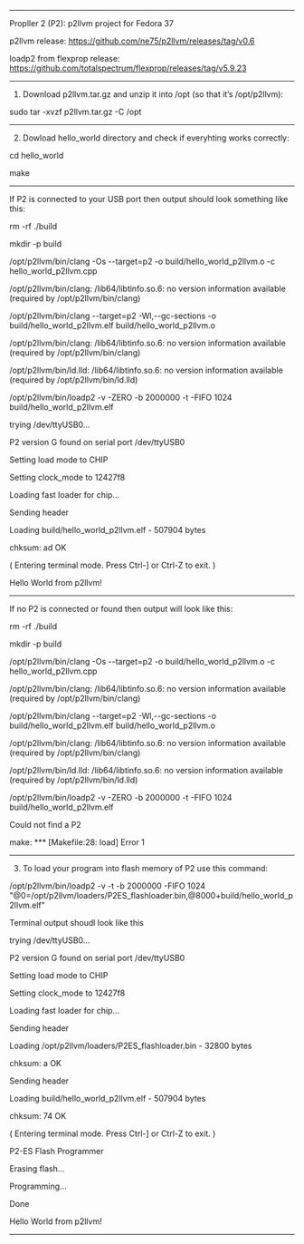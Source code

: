 ************************************************************************

Propller 2 (P2): p2llvm project for Fedora 37 

p2llvm release:
https://github.com/ne75/p2llvm/releases/tag/v0.6

loadp2 from flexprop release:
https://github.com/totalspectrum/flexprop/releases/tag/v5.9.23

***************************************************************************

1. Download p2llvm.tar.gz and unzip it into /opt (so that it’s /opt/p2llvm): 

sudo tar -xvzf p2llvm.tar.gz -C /opt

***************************************************************************

2. Dowload hello_world directory and check if everyhting works correctly:

cd hello_world

make

***************************************************************************

If P2 is connected to your USB port then output should look something like this:


rm -rf ./build

mkdir -p build

/opt/p2llvm/bin/clang -Os --target=p2 -o build/hello_world_p2llvm.o -c hello_world_p2llvm.cpp

/opt/p2llvm/bin/clang: /lib64/libtinfo.so.6: no version information available (required by /opt/p2llvm/bin/clang)

/opt/p2llvm/bin/clang --target=p2 -Wl,--gc-sections -o build/hello_world_p2llvm.elf build/hello_world_p2llvm.o

/opt/p2llvm/bin/clang: /lib64/libtinfo.so.6: no version information available (required by /opt/p2llvm/bin/clang)

/opt/p2llvm/bin/ld.lld: /lib64/libtinfo.so.6: no version information available (required by /opt/p2llvm/bin/ld.lld)

/opt/p2llvm/bin/loadp2 -v -ZERO -b 2000000 -t -FIFO 1024 build/hello_world_p2llvm.elf

trying /dev/ttyUSB0...

P2 version G found on serial port /dev/ttyUSB0

Setting load mode to CHIP

Setting clock_mode to 12427f8

Loading fast loader for chip...

Sending header

Loading build/hello_world_p2llvm.elf - 507904 bytes

chksum: ad OK

( Entering terminal mode.  Press Ctrl-] or Ctrl-Z to exit. )


Hello World from p2llvm!

***************************************************************************

If no P2 is connected or found then output will look like this:


rm -rf ./build

mkdir -p build

/opt/p2llvm/bin/clang -Os --target=p2 -o build/hello_world_p2llvm.o -c hello_world_p2llvm.cpp

/opt/p2llvm/bin/clang: /lib64/libtinfo.so.6: no version information available (required by /opt/p2llvm/bin/clang)

/opt/p2llvm/bin/clang --target=p2 -Wl,--gc-sections -o build/hello_world_p2llvm.elf build/hello_world_p2llvm.o

/opt/p2llvm/bin/clang: /lib64/libtinfo.so.6: no version information available (required by /opt/p2llvm/bin/clang)

/opt/p2llvm/bin/ld.lld: /lib64/libtinfo.so.6: no version information available (required by /opt/p2llvm/bin/ld.lld)

/opt/p2llvm/bin/loadp2 -v -ZERO -b 2000000 -t -FIFO 1024 build/hello_world_p2llvm.elf

Could not find a P2

make: *** [Makefile:28: load] Error 1

****************************************************************************
 
3. To load your program into flash memory of P2 use this command:


/opt/p2llvm/bin/loadp2 -v -t -b 2000000 -FIFO 1024 "@0=/opt/p2llvm/loaders/P2ES_flashloader.bin,@8000+build/hello_world_p2llvm.elf"

Terminal output shoudl look like this

trying /dev/ttyUSB0...

P2 version G found on serial port /dev/ttyUSB0

Setting load mode to CHIP

Setting clock_mode to 12427f8

Loading fast loader for chip...

Sending header

Loading /opt/p2llvm/loaders/P2ES_flashloader.bin - 32800 bytes

chksum: a OK

Sending header

Loading build/hello_world_p2llvm.elf - 507904 bytes

chksum: 74 OK

( Entering terminal mode.  Press Ctrl-] or Ctrl-Z to exit. )

P2-ES Flash Programmer

Erasing flash...

Programming...

Done


Hello World from p2llvm!


****************************************************************************
